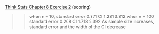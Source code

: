 [Think Stats Chapter 8 Exercise 2](http://greenteapress.com/thinkstats2/html/thinkstats2009.html#toc77) (scoring)

>>when n = 10, standard error 0.871 CI 1.281 3.812
>>when n = 100 standard error 0.208 CI 1.718 2.392
>>As sample size increases, standard error and the width of the CI decrease
